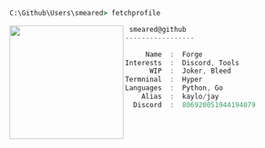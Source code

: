 ```bat
C:\Github\Users\smeared> fetchprofile
```

<img align="left" src="https://cdn.discordapp.com/attachments/903088702627119149/905952147676491776/unnamed.png" width="200" /> 

```csharp
 smeared@github
-----------------

     Name  :  Forge
Interests  :  Discord, Tools
      WIP  :  Joker, Bleed
Termninal  :  Hyper
Languages  :  Python, Go
    Alias  :  kaylo/jay
  Discord  :  806920051944194079
```

